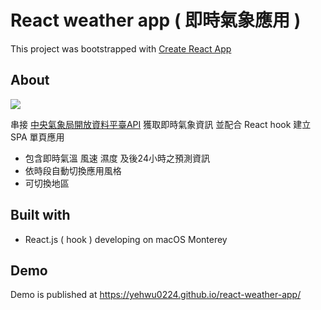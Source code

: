 # React weather app ( 即時氣象應用 )
This project was bootstrapped with [Create React App](https://github.com/facebook/create-react-app)

## About
![](https://imgur.com/PLEqiZQ.jpg)

串接 [中央氣象局開放資料平臺API](https://opendata.cwb.gov.tw/dist/opendata-swagger.html) 獲取即時氣象資訊
並配合 React hook 建立 SPA 單頁應用
- 包含即時氣溫 風速 濕度 及後24小時之預測資訊
- 依時段自動切換應用風格
- 可切換地區

## Built with
- React.js ( hook )
developing on macOS Monterey

## Demo
Demo is published at <https://yehwu0224.github.io/react-weather-app/>